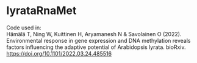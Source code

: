 # lyrataRnaMet

Code used in:
<br>
Hämälä T, Ning W, Kuittinen H, Aryamanesh N & Savolainen O (2022). Environmental response in gene expression and DNA methylation reveals factors influencing the adaptive potential of Arabidopsis lyrata. bioRxiv.
https://doi.org/10.1101/2022.03.24.485516
